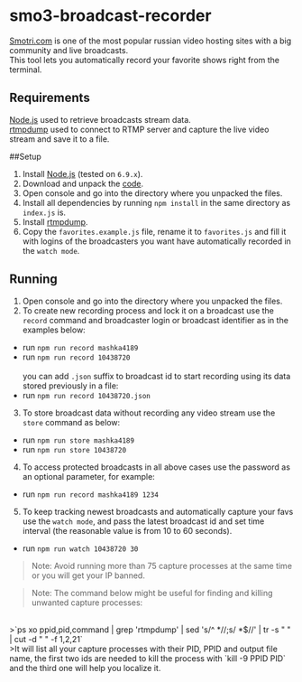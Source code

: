 # smo3-broadcast-recorder

[Smоtri.cоm](https://href.li/?http://ujeb.se/TVkzK) is one of the most popular russian video hosting sites with a big community and live broadcasts.
<br />
This tool lets you automatically record your favorite shows right from the terminal.

## Requirements
[Node.js](https://nodejs.org/) used to retrieve broadcasts stream data.
<br/>
[rtmpdump](https://rtmpdump.mplayerhq.hu/) used to connect to RTMP server and capture the live video stream and save it to a file.

##Setup
1. Install [Node.js](https://nodejs.org/en/download/) (tested on `6.9.x`).
2. Download and unpack the [code](https://github.com/greg-dev/smo3-bcast-recorder/archive/master.zip).
3. Open console and go into the directory where you unpacked the files.
4. Install all dependencies by running `npm install` in the same directory as `index.js` is.
5. Install [rtmpdump](http://rtmpdump.mplayerhq.hu/).
6. Copy the `favorites.example.js` file, rename it to `favorites.js` 
and fill it with logins of the broadcasters you want have automatically recorded in the `watch mode`.

## Running
1. Open console and go into the directory where you unpacked the files.
2. To create new recording process and lock it on a broadcast use the `record` command 
and broadcaster login or broadcast identifier as in the examples below:
 * run `npm run record mashka4189`
 * run `npm run record 10438720`
<br/><br/>you can add `.json` suffix to broadcast id to start recording using its data stored previously in a file:
 * run `npm run record 10438720.json`
3. To store broadcast data without recording any video stream use the `store` command as below:
 * run `npm run store mashka4189`
 * run `npm run store 10438720`
4. To access protected broadcasts in all above cases use the password as an optional parameter, for example:
 * run `npm run record mashka4189 1234`
5. To keep tracking newest broadcasts and automatically capture your favs use the `watch mode`,
and pass the latest broadcast id and set time interval (the reasonable value is from 10 to 60 seconds).
* run `npm run watch 10438720 30`

>Note: Avoid running more than 75 capture processes at the same time or you will get your IP banned.

>Note: The command below might be useful for finding and killing unwanted capture processes:
<br/>
>`ps xo ppid,pid,command | grep 'rtmpdump' | sed 's/^ *//;s/ *$//' | tr -s " " | cut -d " " -f 1,2,21`
<br/>
>It will list all your capture processes with their PID, PPID and output file name,
the first two ids are needed to kill the process with `kill -9 PPID PID`
and the third one will help you localize it.
